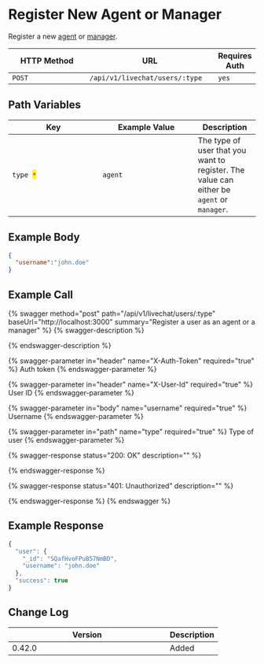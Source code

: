 # Register New Agent or Manager

Register a new [agent](https://docs.rocket.chat/use-rocket.chat/omnichannel/agents) or [manager](https://docs.rocket.chat/use-rocket.chat/omnichannel/managers).

<table><thead><tr><th width="163">HTTP Method</th><th width="250">URL</th><th>Requires Auth</th></tr></thead><tbody><tr><td><code>POST</code></td><td><code>/api/v1/livechat/users/:type</code></td><td><code>yes</code></td></tr></tbody></table>

## Path Variables

<table><thead><tr><th width="168">Key</th><th width="178.00000000000003">Example Value</th><th>Description</th></tr></thead><tbody><tr><td><code>type </code><mark style="color:red;"><code>*</code></mark></td><td><code>agent</code></td><td>The type of user that you want to register. The value can either be <code>agent</code> or <code>manager</code>.</td></tr></tbody></table>

## Example Body

```json
{
  "username":"john.doe"
}
```

## Example Call

{% swagger method="post" path="/api/v1/livechat/users/:type" baseUrl="http://localhost:3000" summary="Register a user as an agent or a manager" %}
{% swagger-description %}

{% endswagger-description %}

{% swagger-parameter in="header" name="X-Auth-Token" required="true" %}
Auth token
{% endswagger-parameter %}

{% swagger-parameter in="header" name="X-User-Id" required="true" %}
User ID
{% endswagger-parameter %}

{% swagger-parameter in="body" name="username" required="true" %}
Username
{% endswagger-parameter %}

{% swagger-parameter in="path" name="type" required="true" %}
Type of user
{% endswagger-parameter %}

{% swagger-response status="200: OK" description="" %}

{% endswagger-response %}

{% swagger-response status="401: Unauthorized" description="" %}

{% endswagger-response %}
{% endswagger %}

## Example Response

```javascript
{
  "user": {
    "_id": "SQafHvoFPuB57NmBD",
    "username": "john.doe"
  },
  "success": true
}
```

## Change Log

<table><thead><tr><th width="305">Version</th><th>Description</th></tr></thead><tbody><tr><td>0.42.0</td><td>Added</td></tr></tbody></table>
